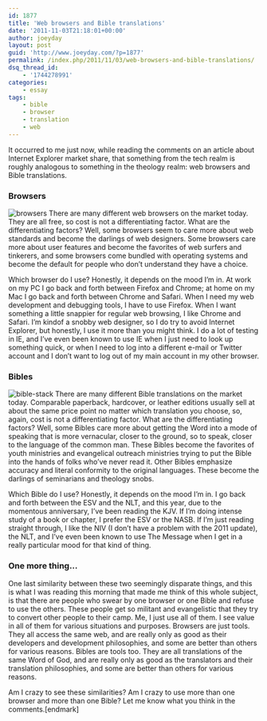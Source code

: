 ```yaml
---
id: 1877
title: 'Web browsers and Bible translations'
date: '2011-11-03T21:18:01+00:00'
author: joeyday
layout: post
guid: 'http://www.joeyday.com/?p=1877'
permalink: /index.php/2011/11/03/web-browsers-and-bible-translations/
dsq_thread_id:
    - '1744278991'
categories:
    - essay
tags:
    - bible
    - browser
    - translation
    - web
---
```


It occurred to me just now, while reading the comments on an article about Internet Explorer market share, that something from the tech realm is roughly analogous to something in the theology realm: web browsers and Bible translations.

### Browsers

![](http://joeyday.com/wp-content/uploads/2011/11/browsers-150x150.jpg "browsers") There are many different web browsers on the market today. They are all free, so cost is not a differentiating factor. What are the differentiating factors? Well, some browsers seem to care more about web standards and become the darlings of web designers. Some browsers care more about user features and become the favorites of web surfers and tinkerers, and some browsers come bundled with operating systems and become the default for people who don’t understand they have a choice.

Which browser do I use? Honestly, it depends on the mood I’m in. At work on my PC I go back and forth between Firefox and Chrome; at home on my Mac I go back and forth between Chrome and Safari. When I need my web development and debugging tools, I have to use Firefox. When I want something a little snappier for regular web browsing, I like Chrome and Safari. I’m kindof a snobby web designer, so I do try to avoid Internet Explorer, but honestly, I use it more than you might think. I do a lot of testing in IE, and I’ve even been known to use IE when I just need to look up something quick, or when I need to log into a different e-mail or Twitter account and I don’t want to log out of my main account in my other browser.

### Bibles

![](http://joeyday.com/wp-content/uploads/2011/11/bible-stack-150x150.gif "bible-stack") There are many different Bible translations on the market today. Comparable paperback, hardcover, or leather editions usually sell at about the same price point no matter which translation you choose, so, again, cost is not a differentiating factor. What are the differentiating factors? Well, some Bibles care more about getting the Word into a mode of speaking that is more vernacular, closer to the ground, so to speak, closer to the language of the common man. These Bibles become the favorites of youth ministries and evangelical outreach ministries trying to put the Bible into the hands of folks who’ve never read it. Other Bibles emphasize accuracy and literal conformity to the original languages. These become the darlings of seminarians and theology snobs.

Which Bible do I use? Honestly, it depends on the mood I’m in. I go back and forth between the ESV and the NLT, and this year, due to the momentous anniversary, I’ve been reading the KJV. If I’m doing intense study of a book or chapter, I prefer the ESV or the NASB. If I’m just reading straight through, I like the NIV (I don’t have a problem with the 2011 update), the NLT, and I’ve even been known to use The Message when I get in a really particular mood for that kind of thing.

### One more thing…

One last similarity between these two seemingly disparate things, and this is what I was reading this morning that made me think of this whole subject, is that there are people who swear by one browser or one Bible and refuse to use the others. These people get so militant and evangelistic that they try to convert other people to their camp. Me, I just use all of them. I see value in all of them for various situations and purposes. Browsers are just tools. They all access the same web, and are really only as good as their developers and development philosophies, and some are better than others for various reasons. Bibles are tools too. They are all translations of the same Word of God, and are really only as good as the translators and their translation philosophies, and some are better than others for various reasons.

Am I crazy to see these similarities? Am I crazy to use more than one browser and more than one Bible? Let me know what you think in the comments.\[endmark\]